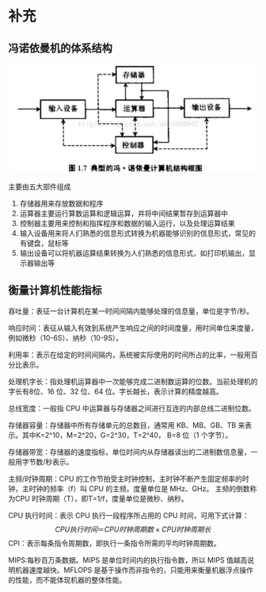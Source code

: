# 补充

## 冯诺依曼机的体系结构

![](./img/fn.png)

主要由五大部件组成 

1. 存储器用来存放数据和程序 
2. 运算器主要运行算数运算和逻辑运算，并将中间结果暂存到运算器中
3. 控制器主要用来控制和指挥程序和数据的输入运行，以及处理运算结果
4. 输入设备用来将人们熟悉的信息形式转换为机器能够识别的信息形式，常见的有键盘，鼠标等 
5. 输出设备可以将机器运算结果转换为人们熟悉的信息形式，如打印机输出，显示器输出等

## 衡量计算机性能指标

吞吐量：表征一台计算机在某一时间间隔内能够处理的信息量，单位是字节/秒。

响应时间：表征从输入有效到系统产生响应之间的时间度量，用时间单位来度量，例如微秒（10-6S）、纳秒（10-9S）。 

利用率：表示在给定的时间间隔内，系统被实际使用的时间所占的比率，一般用百分比表示。

处理机字长：指处理机运算器中一次能够完成二进制数运算的位数。当前处理机的字长有8位、16 位、32 位、64 位。字长越长，表示计算的精度越高。 

总线宽度：一般指 CPU 中运算器与存储器之间进行互连的内部总线二进制位数。

存储器容量：存储器中所有存储单元的总数目，通常用 KB、MB、GB、TB 来表示。其中K=2^10，M=2^20，G=2^30，T=2^40， B=8 位（1 个字节）。 

存储器带宽：存储器的速度指标，单位时间内从存储器读出的二进制数信息量，一般用字节数/秒表示。

主频/时钟周期：CPU 的工作节拍受主时钟控制，主时钟不断产生固定频率的时钟，主时钟的频率（f）叫 CPU 的主频。度量单位是 MHz、GHz。 主频的倒数称为CPU 时钟周期（T），即T=1/f，度量单位是微秒、纳秒。

CPU 执行时间：表示 CPU 执行一段程序所占用的 CPU 时间，可用下式计算：
$$
CPU执行时间＝ CPU 时钟周期数 × CPU 时钟周期长 
$$
CPI：表示每条指令周期数，即执行一条指令所需的平均时钟周期数。 

MIPS:每秒百万条数据。MIPS 是单位时间内的执行指令数，所以 MIPS 值越高说明机器速度越快。MFLOPS 是基于操作而非指令的，只能用来衡量机器浮点操作的性能，而不能体现机器的整体性能。